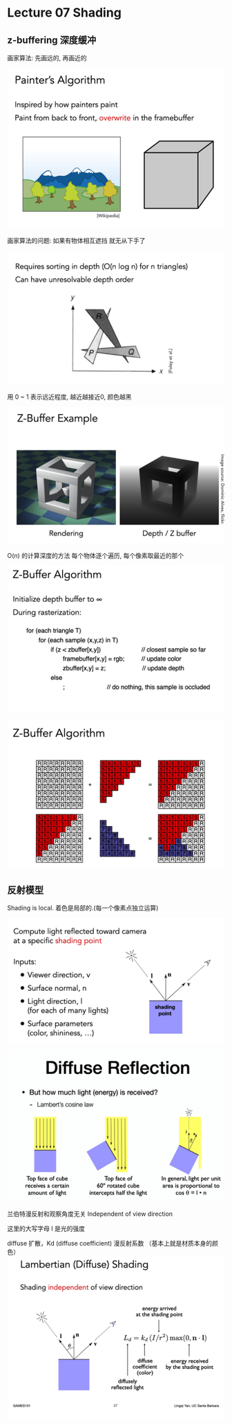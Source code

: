 # Lecture 07 Shading

## z-buffering 深度缓冲

画家算法: 先画远的, 再画近的

![image](https://raw.githubusercontent.com/lumixraku/NotesForGraphics/master/images/painter.jpg)

画家算法的问题:  如果有物体相互遮挡  就无从下手了

![image](https://raw.githubusercontent.com/lumixraku/NotesForGraphics/master/images/painter2.jpg)


用 0 ~ 1 表示远近程度, 越近越接近0,  颜色越黑

![image](https://raw.githubusercontent.com/lumixraku/NotesForGraphics/master/images/zbuffer.jpg)


O(n) 的计算深度的方法  每个物体逐个遍历, 每个像素取最近的那个

![image](https://raw.githubusercontent.com/lumixraku/NotesForGraphics/master/images/zbuffer2.jpg)

![image](https://raw.githubusercontent.com/lumixraku/NotesForGraphics/master/images/zbuffer1.jpg)

## 反射模型

Shading is local.  着色是局部的.(每一个像素点独立运算)

![image](https://raw.githubusercontent.com/lumixraku/NotesForGraphics/master/images/shading.jpg)




![image](https://raw.githubusercontent.com/lumixraku/NotesForGraphics/master/images/shading2.jpg)

兰伯特漫反射和观察角度无关 Independent of view direction

这里的大写字母 I 是光的强度 

diffuse 扩散，Kd (diffuse coefficient) 漫反射系数  （基本上就是材质本身的颜色）
![image](https://raw.githubusercontent.com/lumixraku/NotesForGraphics/master/images/shading3.jpg)